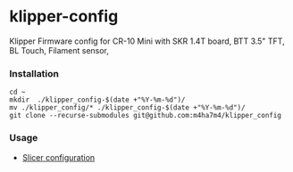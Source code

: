 # klipper-config

Klipper Firmware config for CR-10 Mini with SKR 1.4T board, BTT 3.5" TFT, BL Touch, Filament sensor, 

### Installation

```
cd ~
mkdir  ./klipper_config-$(date +"%Y-%m-%d")/
mv ./klipper_config/* ./klipper_config-$(date +"%Y-%m-%d")/
git clone --recurse-submodules git@github.com:m4ha7m4/klipper_config
```
### Usage

- [Slicer configuration](./macros/README.md)
